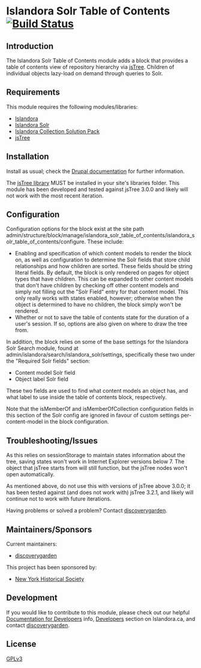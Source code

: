 # Islandora Solr Table of Contents [![Build Status](https://travis-ci.org/discoverygarden/islandora_solr_table_of_contents.png?branch=7.x)](https://travis-ci.org/discoverygarden/islandora_solr_table_of_contents)

## Introduction

The Islandora Solr Table of Contents module adds a block that provides a table of contents view of repository hierarchy via [jsTree](http://jstree.com). Children of individual objects lazy-load on demand through queries to Solr.

## Requirements

This module requires the following modules/libraries:

* [Islandora](http://github.com/Islandora/islandora)
* [Islandora Solr](http://github.com/Islandora/islandora_solr_search)
* [Islandora Collection Solution Pack](http://github.com/Islandora/islandora_solution_pack_collection)
* [jsTree](http://jstree.com)

## Installation

Install as usual; check the [Drupal documentation](https://drupal.org/documentation/install/modules-themes/modules-7) for further information.

The [jsTree library](http://jstree.com) MUST be installed in your site's libraries folder. This module has been developed and tested against jsTree 3.0.0 and likely will not work with the most recent iteration.

## Configuration

Configuration options for the block exist at the site path admin/structure/block/manage/islandora_solr_table_of_contents/islandora_solr_table_of_contents/configure. These include:

- Enabling and specification of which content models to render the block on, as well as configuration to determine the Solr fields that store child relationships and how children are sorted. These fields should be string literal fields. By default, the block is only rendered on pages for object types that have children. This can be expanded to other content models that don't have children by checking off other content models and simply not filling out the "Solr Field" entry for that content model. This only really works with states enabled, however; otherwise when the object is determined to have no children, the block simply won't be rendered.
- Whether or not to save the table of contents state for the duration of a user's session. If so, options are also given on where to draw the tree from.

In addition, the block relies on some of the base settings for the Islandora Solr Search module, found at admin/islandora/search/islandora_solr/settings, specifically these two under the "Required Solr fields" section:

- Content model Solr field
- Object label Solr field

These two fields are used to find what content models an object has, and what label to use inside the table of contents block, respectively.

Note that the isMemberOf and isMemberOfCollection configuration fields in this section of the Solr config are ignored in favour of custom settings per-content-model in the block configuration.

## Troubleshooting/Issues

As this relies on sessionStorage to maintain states information about the tree, saving states won't work in Internet Explorer versions below 7. The object that jsTree starts from will still function, but the jsTree nodes won't open automatically.

As mentioned above, do not use this with versions of jsTree above 3.0.0; it has been tested against (and does not work with) jsTree 3.2.1, and likely will continue not to work with future iterations.

Having problems or solved a problem? Contact [discoverygarden](http://support.discoverygarden.ca).

## Maintainers/Sponsors
Current maintainers:

* [discoverygarden](https://github.com/discoverygarden)

This project has been sponsored by:

* [New York Historical Society](http://www.nyhistory.org)

## Development

If you would like to contribute to this module, please check out our helpful [Documentation for Developers](https://github.com/Islandora/islandora/wiki#wiki-documentation-for-developers) info, [Developers](http://islandora.ca/developers) section on Islandora.ca, and contact [discoverygarden](http://support.discoverygarden.ca).

## License

[GPLv3](http://www.gnu.org/licenses/gpl-3.0.txt)
